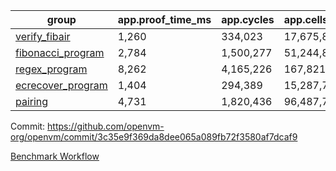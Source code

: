 | group | app.proof_time_ms | app.cycles | app.cells_used | leaf.proof_time_ms | leaf.cycles | leaf.cells_used |
| -- | -- | -- | -- | -- | -- | -- |
| [verify_fibair](https://github.com/openvm-org/openvm/blob/benchmark-results/benchmarks/verify_fibair-3c35e9f369da8dee065a089fb72f3580af7dcaf9.md) | 1,260 |  334,023 |  17,675,870 |- | - | - |
| [fibonacci_program](https://github.com/openvm-org/openvm/blob/benchmark-results/benchmarks/fibonacci-3c35e9f369da8dee065a089fb72f3580af7dcaf9.md) | 2,784 |  1,500,277 |  51,244,863 | 3,900 |  1,263,365 |  70,284,416 |
| [regex_program](https://github.com/openvm-org/openvm/blob/benchmark-results/benchmarks/regex-3c35e9f369da8dee065a089fb72f3580af7dcaf9.md) | 8,262 |  4,165,226 |  167,821,872 | 15,008 |  3,982,053 |  304,556,366 |
| [ecrecover_program](https://github.com/openvm-org/openvm/blob/benchmark-results/benchmarks/ecrecover-3c35e9f369da8dee065a089fb72f3580af7dcaf9.md) | 1,404 |  294,389 |  15,287,786 | 13,178 |  3,038,408 |  247,318,107 |
| [pairing](https://github.com/openvm-org/openvm/blob/benchmark-results/benchmarks/pairing-3c35e9f369da8dee065a089fb72f3580af7dcaf9.md) | 4,731 |  1,820,436 |  96,487,767 | 14,091 |  3,267,445 |  273,857,184 |


Commit: https://github.com/openvm-org/openvm/commit/3c35e9f369da8dee065a089fb72f3580af7dcaf9

[Benchmark Workflow](https://github.com/openvm-org/openvm/actions/runs/14095635959)
